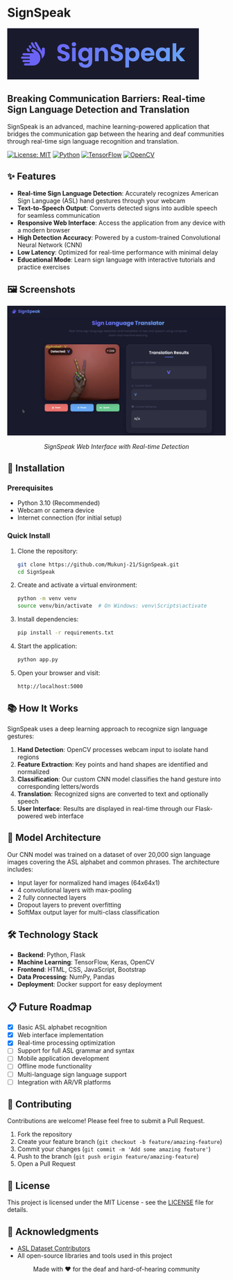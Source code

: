 # SignSpeak

![SignSpeak Logo](https://github.com/Mukunj-21/SignSpeak/raw/main/Images/Logo.png)

## Breaking Communication Barriers: Real-time Sign Language Detection and Translation

SignSpeak is an advanced, machine learning-powered application that bridges the communication gap between the hearing and deaf communities through real-time sign language recognition and translation.

[![License: MIT](https://img.shields.io/badge/License-MIT-yellow.svg)](https://opensource.org/licenses/MIT)
[![Python](https://img.shields.io/badge/Python-3.7+-blue.svg)](https://www.python.org/downloads/)
[![TensorFlow](https://img.shields.io/badge/TensorFlow-2.x-orange.svg)](https://www.tensorflow.org/)
[![OpenCV](https://img.shields.io/badge/OpenCV-4.x-green.svg)](https://opencv.org/)

## ✨ Features

- **Real-time Sign Language Detection**: Accurately recognizes American Sign Language (ASL) hand gestures through your webcam
- **Text-to-Speech Output**: Converts detected signs into audible speech for seamless communication
- **Responsive Web Interface**: Access the application from any device with a modern browser
- **High Detection Accuracy**: Powered by a custom-trained Convolutional Neural Network (CNN)
- **Low Latency**: Optimized for real-time performance with minimal delay
- **Educational Mode**: Learn sign language with interactive tutorials and practice exercises

## 🖼️ Screenshots

<div align="center">
  <img src="https://github.com/Mukunj-21/SignSpeak/raw/main/Images/Interface.png" alt="SignSpeak Interface" width="600"/>
  <p><i>SignSpeak Web Interface with Real-time Detection</i></p>
</div>

## 🚀 Installation

### Prerequisites

- Python 3.10 (Recommended)
- Webcam or camera device
- Internet connection (for initial setup)

### Quick Install

1. Clone the repository:
   ```bash
   git clone https://github.com/Mukunj-21/SignSpeak.git
   cd SignSpeak
   ```

2. Create and activate a virtual environment:
   ```bash
   python -m venv venv
   source venv/bin/activate  # On Windows: venv\Scripts\activate
   ```

3. Install dependencies:
   ```bash
   pip install -r requirements.txt
   ```

4. Start the application:
   ```bash
   python app.py
   ```

5. Open your browser and visit:
   ```
   http://localhost:5000
   ```

## 📚 How It Works

SignSpeak uses a deep learning approach to recognize sign language gestures:

1. **Hand Detection**: OpenCV processes webcam input to isolate hand regions
2. **Feature Extraction**: Key points and hand shapes are identified and normalized
3. **Classification**: Our custom CNN model classifies the hand gesture into corresponding letters/words
4. **Translation**: Recognized signs are converted to text and optionally speech
5. **User Interface**: Results are displayed in real-time through our Flask-powered web interface

## 🧠 Model Architecture

Our CNN model was trained on a dataset of over 20,000 sign language images covering the ASL alphabet and common phrases. The architecture includes:

- Input layer for normalized hand images (64x64x1)
- 4 convolutional layers with max-pooling
- 2 fully connected layers
- Dropout layers to prevent overfitting
- SoftMax output layer for multi-class classification

## 🛠️ Technology Stack

- **Backend**: Python, Flask
- **Machine Learning**: TensorFlow, Keras, OpenCV
- **Frontend**: HTML, CSS, JavaScript, Bootstrap
- **Data Processing**: NumPy, Pandas
- **Deployment**: Docker support for easy deployment

## 📋 Future Roadmap

- [x] Basic ASL alphabet recognition
- [x] Web interface implementation
- [x] Real-time processing optimization
- [ ] Support for full ASL grammar and syntax
- [ ] Mobile application development
- [ ] Offline mode functionality
- [ ] Multi-language sign language support
- [ ] Integration with AR/VR platforms

## 👥 Contributing

Contributions are welcome! Please feel free to submit a Pull Request.

1. Fork the repository
2. Create your feature branch (`git checkout -b feature/amazing-feature`)
3. Commit your changes (`git commit -m 'Add some amazing feature'`)
4. Push to the branch (`git push origin feature/amazing-feature`)
5. Open a Pull Request

## 📜 License

This project is licensed under the MIT License - see the [LICENSE](LICENSE) file for details.

## 🙏 Acknowledgments

- [ASL Dataset Contributors](https://www.kaggle.com/datasets/grassknoted/asl-alphabet)
- All open-source libraries and tools used in this project


<p align="center">Made with ❤️ for the deaf and hard-of-hearing community</p>

